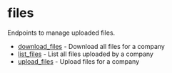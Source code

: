 # files

Endpoints to manage uploaded files.


* [download_files](downloadfiles.md) - Download all files for a company
* [list_files](listfiles.md) - List all files uploaded by a company
* [upload_files](uploadfiles.md) - Upload files for a company